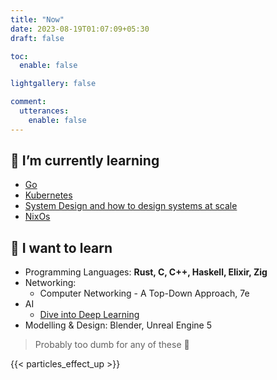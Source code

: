 ```yaml
---
title: "Now"
date: 2023-08-19T01:07:09+05:30
draft: false

toc:
  enable: false

lightgallery: false

comment:
  utterances:
    enable: false
---
```


## 🌱 I’m currently learning

- [Go](https://go.dev)
- [Kubernetes](https://kubernetes.io)
- [System Design and how to design systems at scale](https://github.com/karanpratapsingh/system-design)
- [NixOs](https://nixos.org)

## 🤤 I want to learn

- Programming Languages: **Rust, C, C++, Haskell, Elixir, Zig**
- Networking:
  - Computer Networking - A Top-Down Approach, 7e
- AI
  - [Dive into Deep Learning](https://github.com/d2l-ai/d2l-en)
- Modelling & Design: Blender, Unreal Engine 5
  
> Probably too dumb for any of these 🥲

{{< particles_effect_up  >}}
